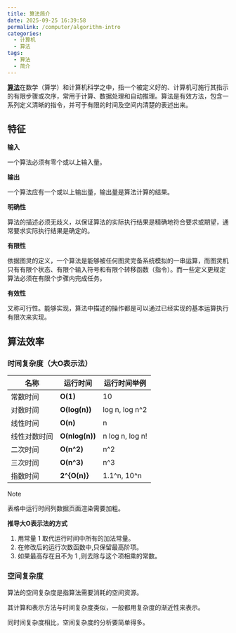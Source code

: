 ```yaml
---
title: 算法简介
date: 2025-09-25 16:39:58
permalink: /computer/algorithm-intro
categories:
  - 计算机
  - 算法
tags:
  - 算法
  - 简介
---
```


[**算法**](https://zh.wikipedia.org/wiki/%E7%AE%97%E6%B3%95)在数学（算学）和计算机科学之中，指一个被定义好的、计算机可施行其指示的有限步骤或次序，常用于计算、数据处理和自动推理。算法是有效方法，包含一系列定义清晰的指令，并可于有限的时间及空间内清楚的表述出来。

## 特征

**输入**

一个算法必须有零个或以上输入量。

**输出**

一个算法应有一个或以上输出量，输出量是算法计算的结果。

**明确性**

算法的描述必须无歧义，以保证算法的实际执行结果是精确地符合要求或期望，通常要求实际执行结果是确定的。

**有限性**

依据图灵的定义，一个算法是能够被任何图灵完备系统模拟的一串运算，而图灵机只有有限个状态、有限个输入符号和有限个转移函数（指令）。而一些定义更规定算法必须在有限个步骤内完成任务。

**有效性**

又称可行性。能够实现，算法中描述的操作都是可以通过已经实现的基本运算执行有限次来实现。

## 算法效率

### 时间复杂度（大O表示法）

| 名称         | 运行时间       | 运行时间举例    |
| ------------ | -------------- | --------------- |
| 常数时间     | **O(1)**       | 10              |
| 对数时间     | **O(log(n))**  | log n, log n^2  |
| 线性时间     | **O(n)**       | n               |
| 线性对数时间 | **O(nlog(n))** | n log n, log n! |
| 二次时间     | **O(n^2)**     | n^2             |
| 三次时间     | **O(n^3)**     | n^3             |
| 指数时间     | **2^{O(n)}**   | 1.1^n, 10^n     |

> [!note]
> 
> 表格中运行时间列数据页面渲染需要加粗。

**推导大O表示法的方式**

1. 用常量 1 取代运行时间中所有的加法常量。
2. 在修改后的运行次数函数中,只保留最高阶项。
3. 如果最高存在且不为 1 ,则去除与这个项相乘的常数。

### 空间复杂度

算法的空间复杂度是指算法需要消耗的空间资源。

其计算和表示方法与时间复杂度类似，一般都用复杂度的渐近性来表示。

同时间复杂度相比，空间复杂度的分析要简单得多。


